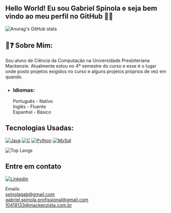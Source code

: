 

## Hello World! Eu sou Gabriel Spinola e seja bem vindo ao meu perfil no GitHub 👨‍💻 

![Anurag's GitHub stats](https://github-readme-stats.vercel.app/api?username=spinolagab&show_icons=true&theme=tokyonight)

## 👤❓ Sobre Mim:
Sou aluno de Ciência da Computação na Universidade Presbiteriana Mackenzie. Atualmente estou no 4º semestre do curso e esse é o lugar onde posto projetos exigidos no curso e alguns projetos próprios de vez em quando.

- ### Idiomas:
    Português - Nativo
    \
    Inglês - Fluente
    \
    Espanhol - Básico



## Tecnologias Usadas:
[![Java](https://img.shields.io/badge/Java-ED8B00?style=for-the-badge&logo=openjdk&logoColor=white)]()
[![C](https://img.shields.io/badge/C-00599C?style=for-the-badge&logo=c&logoColor=white)]()
[![Python](https://img.shields.io/badge/Python-14354C?style=for-the-badge&logo=python&logoColor=white)]()
[![MySql](https://img.shields.io/badge/MySQL-005C84?style=for-the-badge&logo=mysql&logoColor=white)]()

![Top Langs](https://github-readme-stats.vercel.app/api/top-langs/?username=spinolagab&layout=compact)

## Entre em contato 
[![Linkedin](https://img.shields.io/badge/LinkedIn-0077B5?style=for-the-badge&logo=linkedin&logoColor=white)](https://www.linkedin.com/in/gabriel-spinola-a19470275/)

Emails:
\
spinolagab@gmail.com
\
gabriel.spinola.profissional@gmail.com
\
10418133@mackenzista.com.br

